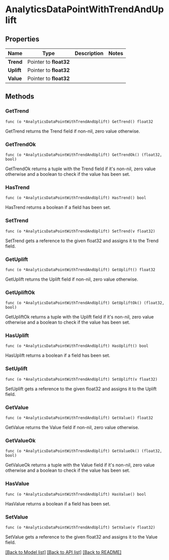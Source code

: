 # AnalyticsDataPointWithTrendAndUplift

## Properties

Name | Type | Description | Notes
------------ | ------------- | ------------- | -------------
**Trend** | Pointer to **float32** |  | 
**Uplift** | Pointer to **float32** |  | 
**Value** | Pointer to **float32** |  | 

## Methods

### GetTrend

`func (o *AnalyticsDataPointWithTrendAndUplift) GetTrend() float32`

GetTrend returns the Trend field if non-nil, zero value otherwise.

### GetTrendOk

`func (o *AnalyticsDataPointWithTrendAndUplift) GetTrendOk() (float32, bool)`

GetTrendOk returns a tuple with the Trend field if it's non-nil, zero value otherwise
and a boolean to check if the value has been set.

### HasTrend

`func (o *AnalyticsDataPointWithTrendAndUplift) HasTrend() bool`

HasTrend returns a boolean if a field has been set.

### SetTrend

`func (o *AnalyticsDataPointWithTrendAndUplift) SetTrend(v float32)`

SetTrend gets a reference to the given float32 and assigns it to the Trend field.

### GetUplift

`func (o *AnalyticsDataPointWithTrendAndUplift) GetUplift() float32`

GetUplift returns the Uplift field if non-nil, zero value otherwise.

### GetUpliftOk

`func (o *AnalyticsDataPointWithTrendAndUplift) GetUpliftOk() (float32, bool)`

GetUpliftOk returns a tuple with the Uplift field if it's non-nil, zero value otherwise
and a boolean to check if the value has been set.

### HasUplift

`func (o *AnalyticsDataPointWithTrendAndUplift) HasUplift() bool`

HasUplift returns a boolean if a field has been set.

### SetUplift

`func (o *AnalyticsDataPointWithTrendAndUplift) SetUplift(v float32)`

SetUplift gets a reference to the given float32 and assigns it to the Uplift field.

### GetValue

`func (o *AnalyticsDataPointWithTrendAndUplift) GetValue() float32`

GetValue returns the Value field if non-nil, zero value otherwise.

### GetValueOk

`func (o *AnalyticsDataPointWithTrendAndUplift) GetValueOk() (float32, bool)`

GetValueOk returns a tuple with the Value field if it's non-nil, zero value otherwise
and a boolean to check if the value has been set.

### HasValue

`func (o *AnalyticsDataPointWithTrendAndUplift) HasValue() bool`

HasValue returns a boolean if a field has been set.

### SetValue

`func (o *AnalyticsDataPointWithTrendAndUplift) SetValue(v float32)`

SetValue gets a reference to the given float32 and assigns it to the Value field.


[[Back to Model list]](../README.md#documentation-for-models) [[Back to API list]](../README.md#documentation-for-api-endpoints) [[Back to README]](../README.md)


